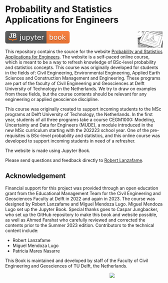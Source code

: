 # Probability and Statistics Applications for Engineers

<img src="https://raw.githubusercontent.com/TUDelft-CITG/learn-probability/main/book/logo 2 sketch.png" width=80 style="float: right;"/>

[![Jupyter Book Badge](https://raw.githubusercontent.com/executablebooks/jupyter-book/47e06598ef05bd429467a7de66a7fb3a83e89c2f/docs/images/badge.svg)](https://jupyterbook.org)

This repository contains the source for the website [Probability and Statistics Applications for Engineers](https://tudelft-citg.github.io/learn-probability/). The website is a self-paced online course, which is meant to be a way to refresh knowledge of BSc-level probability and statistics concepts. This course was originally developed for students in the fields of: Civil Engineering, Environmental Engineering, Applied Earth Sciences and Construction Management and Engineering. These programs are part of the faculty of Civil Engineering and Geosciences at Delft University of Technology in the Netherlands. We try to draw on examples from these fields, but the course contents should be relevant for any engineering or applied geoscience discipline.

This course was originally created to support incoming students to the MSc programs at Delft University of Technology, the Netherlands. In the first year, students of all three programs take a course CEGM1000: Modeling, Uncertainty and Data for Engineers (MUDE), a module introduced in the new MSc curriculum starting with the 202223 school year. One of the pre-requisites is BSc-level probability and statistics, and this online course was developed to support incoming students in need of a refresher.

The website is made using Jupyter Book.

Please send questions and feedback directly to [Robert Lanzafame](https://www.tudelft.nl/staff/r.c.lanzafame/?cHash=e5e7c74400d3d0181a6e635077a912d4).

## Acknowledgement

Financial support for this project was provided through an open education grant from the Educational Management Team for the Civil Engineering and Geosciences Faculty at Delft in 2022 and again in 2023. The course was designed by Robert Lanzafame and Miguel Mendoza Lugo. Miguel Mendoza Lugo set up the Jupyter Book. Special thanks goes to Caspar Jungbacker, who set up the GitHub repository to make this book and website possible, as well as Ahmed Farahat who carefully reviewed and corrected the contents prior to the Summer 2023 edition. Contributors to the technical content include:
- Robert Lanzafame
- Miguel Mendoza Lugo
- Patricia Mares Nasarre 

This Book is maintained and developed by staff of the Faculty of Civil Engineering and Geosciences of TU Delft, the Netherlands.

 <img src="https://raw.githubusercontent.com/TUDelft-CITG/learn-python/mike/book/figures/TUDelft_logo_cmyk.png" width=170  style="float: right;"/> 